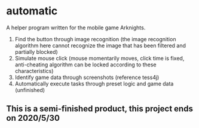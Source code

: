# automatic
A helper program written for the mobile game Arknights.  
1. Find the button through image recognition (the image recognition algorithm here cannot recognize the image that has been filtered and partially blocked)  
2. Simulate mouse click (mouse momentarily moves, click time is fixed, anti-cheating algorithm can be locked according to these characteristics)  
3. Identify game data through screenshots (reference tess4j)  
4. Automatically execute tasks through preset logic and game data (unfinished)  
## This is a semi-finished product, this project ends on 2020/5/30
